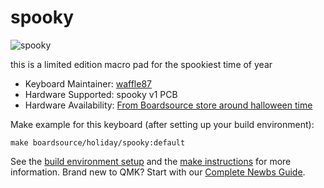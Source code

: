 # spooky

![spooky](https://i.imgur.com/qAeA66wl.jpg)

this is a limited edition macro pad for the spookiest time of year

* Keyboard Maintainer: [waffle87](https://github.com/waffle87)
* Hardware Supported: spooky v1 PCB
* Hardware Availability: [From Boardsource store around halloween time](https://boardsource.xyz/store/5f783f6da2c1b43e37ca0795)

Make example for this keyboard (after setting up your build environment):

    make boardsource/holiday/spooky:default

See the [build environment setup](https://docs.qmk.fm/#/getting_started_build_tools) and the [make instructions](https://docs.qmk.fm/#/getting_started_make_guide) for more information. Brand new to QMK? Start with our [Complete Newbs Guide](https://docs.qmk.fm/#/newbs).
